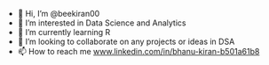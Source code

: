 - 👋 Hi, I’m @beekiran00
- 👀 I’m interested in Data Science and Analytics
- 🌱 I’m currently learning R
- 💞️ I’m looking to collaborate on any projects or ideas in DSA
- 📫 How to reach me www.linkedin.com/in/bhanu-kiran-b501a61b8

<!---
beekiran00/beekiran00 is a ✨ special ✨ repository because its `README.md` (this file) appears on your GitHub profile.
You can click the Preview link to take a look at your changes.
--->

